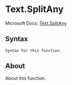 ---
---

# Text.SplitAny

Microsoft Docs: [Text.SplitAny](https://docs.microsoft.com/en-us/powerquery-m/text-splitany)

## Syntax

```
Syntax for this function.
```

## About

About this function.

